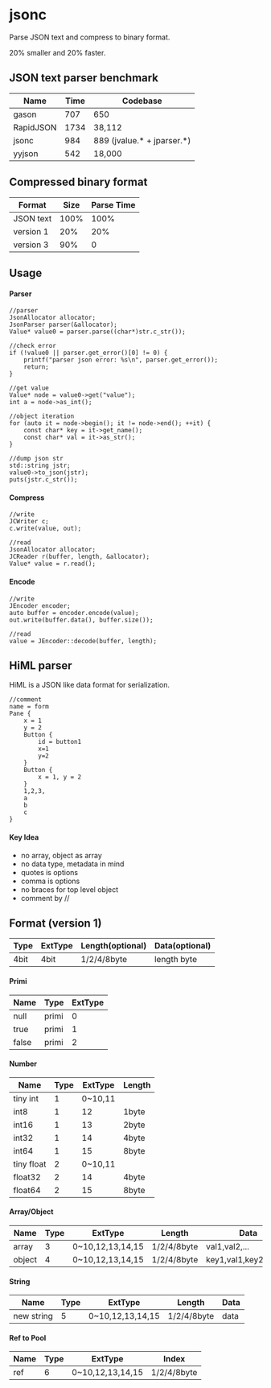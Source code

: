 # jsonc
Parse JSON text and compress to binary format.

20% smaller and 20% faster.

## JSON text parser benchmark

|  Name     |  Time     |  Codebase   |
|-----------|-----------|-------------|
| gason     |    707    |     650     |
| RapidJSON |   1734    |  38,112     |
| jsonc     |    984    |     889 (jvalue.* + jparser.*) |
| yyjson    |    542    |  18,000     |

## Compressed binary format

|  Format   |  Size     | Parse Time |
|-----------|-----------|------------|
| JSON text |   100%    |    100%    |
| version 1 |   20%     |     20%    |
| version 3 |   90%     |     0      |

## Usage

#### Parser
```
//parser
JsonAllocator allocator;
JsonParser parser(&allocator);
Value* value0 = parser.parse((char*)str.c_str());

//check error
if (!value0 || parser.get_error()[0] != 0) {
    printf("parser json error: %s\n", parser.get_error());
    return;
}

//get value
Value* node = value0->get("value");
int a = node->as_int();

//object iteration
for (auto it = node->begin(); it != node->end(); ++it) {
    const char* key = it->get_name();
    const char* val = it->as_str();
}

//dump json str
std::string jstr;
value0->to_json(jstr);
puts(jstr.c_str());
```

#### Compress
```
//write
JCWriter c;
c.write(value, out);

//read
JsonAllocator allocator;
JCReader r(buffer, length, &allocator);
Value* value = r.read();
```

#### Encode
```
//write
JEncoder encoder;
auto buffer = encoder.encode(value);
out.write(buffer.data(), buffer.size());

//read
value = JEncoder::decode(buffer, length);
```

## HiML parser
HiML is a JSON like data format for serialization.
```
//comment
name = form
Pane {
    x = 1
    y = 2
    Button {
        id = button1
        x=1
        y=2
    }
    Button {
        x = 1, y = 2
    }
    1,2,3,
    a
    b
    c
}
```
#### Key Idea
- no array, object as array
- no data type, metadata in mind
- quotes is options
- comma is options
- no braces for top level object
- comment by //


## Format (version 1)

| Type   |  ExtType |  Length(optional) |  Data(optional)    |
|--------|----------|-------------------|--------------------|
| 4bit   | 4bit     | 1/2/4/8byte       | length byte        | 

#### Primi
|  Name   | Type   |  ExtType |
|---------|--------|----------|
| null    | primi  | 0        |
| true    | primi  | 1        |
| false   | primi  | 2        |

#### Number
|  Name       | Type   |  ExtType |  Length   |
|-------------|--------|----------|-----------|
| tiny int    | 1      | 0~10,11  |           |
| int8        | 1      | 12       |  1byte    |
| int16       | 1      | 13       |  2byte    |
| int32       | 1      | 14       |  4byte    |
| int64       | 1      | 15       |  8byte    |
| tiny float  | 2      | 0~10,11  |           |
| float32     | 2      | 14       |  4byte    |
| float64     | 2      | 15       |  8byte    |

#### Array/Object
|  Name   | Type   |  ExtType        |  Length    |  Data         |
|---------|--------|-----------------|------------|---------------|
| array   | 3      | 0~10,12,13,14,15| 1/2/4/8byte| val1,val2,... |
| object  | 4      | 0~10,12,13,14,15| 1/2/4/8byte| key1,val1,key2,val2,... |

#### String
|  Name            | Type   |  ExtType        |  Length         |  Data      |
|------------------|--------|-----------------|-----------------|------------|
| new string       | 5      | 0~10,12,13,14,15| 1/2/4/8byte     | data       |

#### Ref to Pool
|  Name            | Type   |  ExtType        |  Index          |
|------------------|--------|-----------------|-----------------|
| ref              | 6      | 0~10,12,13,14,15| 1/2/4/8byte     |
